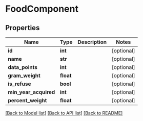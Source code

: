 # FoodComponent

## Properties
Name | Type | Description | Notes
------------ | ------------- | ------------- | -------------
**id** | **int** |  | [optional] 
**name** | **str** |  | [optional] 
**data_points** | **int** |  | [optional] 
**gram_weight** | **float** |  | [optional] 
**is_refuse** | **bool** |  | [optional] 
**min_year_acquired** | **int** |  | [optional] 
**percent_weight** | **float** |  | [optional] 

[[Back to Model list]](../README.md#documentation-for-models) [[Back to API list]](../README.md#documentation-for-api-endpoints) [[Back to README]](../README.md)


